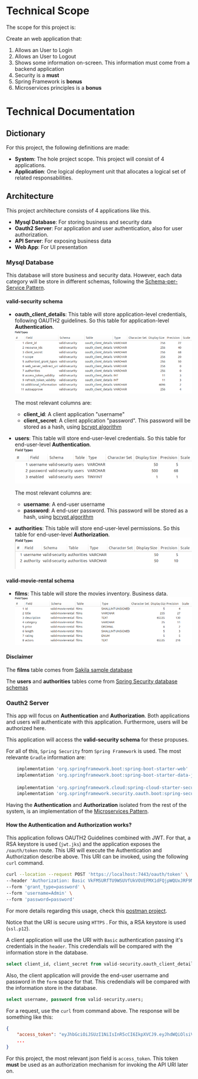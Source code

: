 # Technical Scope
The scope for this project is:

Create an web application that:
1. Allows an User to Login
2. Allows an User to Logout
3. Shows some information on-screen. This information must come from a backend application
4. Security is a **must**
5. Spring Framework is **bonus**
6. Microservices principles is a **bonus**

# Technical Documentation

## Dictionary

For this project, the following definitions are made:
* **System**: The hole project scope. This project will consist of 4 applications.
* **Application**: One logical deployment unit that allocates a logical set of related responsabilities.


## Architecture
This project architecture consists of 4 applications like this.

* **Mysql Database**: For storing business and security data
* **Oauth2 Server**: For application and user authentication, also for user authorization.
* **API Server**: For exposing business data
* **Web App**: For UI presentation

### Mysql Database
This database will store business and security data. However, each data category will be store in different schemas, following the [Schema-per-Service Pattern](https://microservices.io/patterns/data/database-per-service.html).

#### valid-security schema

* **oauth_client_details**: This table will store application-level credentials, following OAUTH2 guidelines. So this table for application-level **Authentication**.
![Image 1](img/oauth_client_details.png)

    The most relevant columns are:
    * **client_id**: A client application "username"
    * **client_secret**: A client application "password". This password will be stored as a hash, using [bcrypt algorithm](https://en.wikipedia.org/wiki/Bcrypt)

* **users**: This table will store end-user-level credentials. So this table for end-user-level **Authentication**.
![Image 1](img/users.png)

    The most relevant columns are:
    * **username**: A end-user username
    * **password**: A end-user password. This password will be stored as a hash, using [bcrypt algorithm](https://en.wikipedia.org/wiki/Bcrypt)

* **authorities**: This table will store end-user-level permissions. So this table for end-user-level **Authorization**.
![Image 1](img/authorities.png)


#### valid-movie-rental schema

* **films**: This table will store the movies inventory. Business data.
![Image 1](img/films.png)

#### Disclaimer

The **films** table comes from [Sakila sample database](https://dev.mysql.com/doc/sakila/en/)

The **users** and **authorities** tables come from [Spring Security database schemas](https://docs.spring.io/spring-security/site/docs/5.0.x/reference/html/appendix-schema.html)


### Oauth2 Server
This app will focus on **Authentication** and **Authorization**. Both applications and users will authenticate with this application. Furthermore, users will be authorized here. 

This application will access the **valid-security schema** for these propuses. 

For all of this, `Spring Security` from `Spring Framework` is used. The most relevante `Gradle` information are:

```gradle
    implementation 'org.springframework.boot:spring-boot-starter-web'
    implementation 'org.springframework.boot:spring-boot-starter-data-jpa'

    implementation 'org.springframework.cloud:spring-cloud-starter-security'
    implementation 'org.springframework.security.oauth.boot:spring-security-oauth2-autoconfigure'
```
Having the **Authentication** and **Authorization** isolated from the rest of the system, is an implementation of the [Microservices Pattern](https://microservices.io/patterns/microservices.html).


#### How the Authentication and Authorization works?
This application follows OAUTH2 Guidelines combined with JWT. For that, a RSA keystore is used (`jwt.jks`) and the application exposes the `/oauth/token` route. This URI will execute the Authentication and Authorization describe above. This URI can be invoked, using the following `curl` command.
```bash
curl --location --request POST 'https://localhost:7443/oauth/token' \
--header 'Authorization: Basic VkFMSURfTU9WSUVfUkVOVEFMX1dFQjpWQUxJRF9NT1ZJRV9SRU5UQUxfV0VC' \
--form 'grant_type=password' \
--form 'username=Admin' \
--form 'password=password'
```
For more details regarding this usage, check this [postman project](postman/valid_oauth2-server.postman_collection.json).

Notice that the URI is secure using `HTTPS` . For this, a RSA keystore is used (`ssl.p12`).

A client application  will use the URI with `Basic` authentication passing it's credentials in the `header`. This credendials will be compared with the information store in the database.
```sql
select client_id, client_secret from valid-security.oauth_client_details;
```

Also, the client application will provide the end-user username and password in the `form` space for that. This credendials will be compared with the information store in the database.
```sql
select username, password from valid-security.users;
```

For a request, use the `curl` from command above. The response will be something like this:
```json
{
    "access_token": "eyJhbGciOiJSUzI1NiIsInR5cCI6IkpXVCJ9.eyJhdWQiOlsiVVNFUl9DTElFTlRfUkVTT1VSQ0UiLCJVU0VSX0FETUlOX1JFU09VUkNFIl0sInVzZXJfbmFtZSI6IkFkbWluIiwic2NvcGUiOlsicm9sZV9hZG1pbiJdLCJleHAiOjE1ODg1NDAyNTMsImF1dGhvcml0aWVzIjpbInJvbGVfYWRtaW4iXSwianRpIjoiMzRiMzUwNjgtZGM0YS00ZmVmLWE5ZmYtY2RlYzU5ZTBkYTViIiwiY2xpZW50X2lkIjoiVkFMSURfTU9WSUVfUkVOVEFMX1dFQiJ9.TI2q3Kzjg4FDVZ2uTTt1bIjC14HEhIbTXc4ElkFzqbH2mlbm9Nsty_RKSKiSW-cPWL2AJfH7dqiRhxQ1477XW_TShsfSpODJTYIgcZtdJVciYVz9-rZSDF2G296BWCRAFQKG9l6vxejPLLO9b70eEww9L6A-0o7AfQDTTAVZ8v5ddZBcByJ9tZQuJZbuOchDbLqTMawDJHfcQjaNBOEkgt0PjrKn07iEHIUyd697PyQDi9FF6KnsJ_hWjhn34g7DulBTmuEMYMj8ghs6rgOx2QnAJufSh8B-WueaH-6OZV3Wpow1sMFWoaeJ0JRZl97kU8nGHbtRBjYwNc5cDYp0tg",
    ...
}
```
For this project, the most relevant json field is `access_token`. This token **must** be used as an authorization mechanism for invoking the API URI later on.


